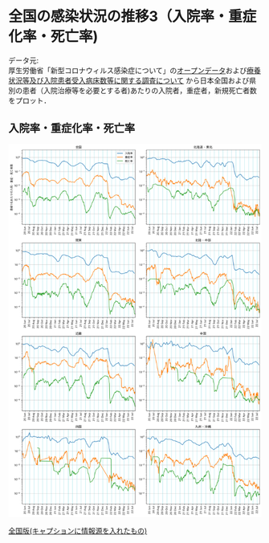 # 全国の感染状況の推移3（入院率・重症化率・死亡率)
データ元:  
厚生労働省「新型コロナウィルス感染症について」の[オープンデータ](https://www.mhlw.go.jp/stf/covid-19/open-data.html)および[療養状況等及び入院患者受入病床数等に関する調査について](https://www.mhlw.go.jp/stf/seisakunitsuite/newpage_00023.html)
から日本全国および県別の患者（入院治療等を必要とする者)あたりの入院者，重症者，新規死亡者数をプロット．

## 入院率・重症化率・死亡率
<a href="https://github.com/nagae/CoVid-19/raw/main/fig/CoVid19-Japan-ratios_by_area.png">
<img src="https://github.com/nagae/CoVid-19/raw/main/fig/CoVid19-Japan-ratios_by_area.png" alt="Japan CoVid-19 hospitalized/severe cases/new deaths per patients" width="800" /></a>

[全国版(キャプションに情報源を入れたもの)](https://github.com/nagae/CoVid-19/raw/main/fig/CoVid19-Japan-ratios.png)
